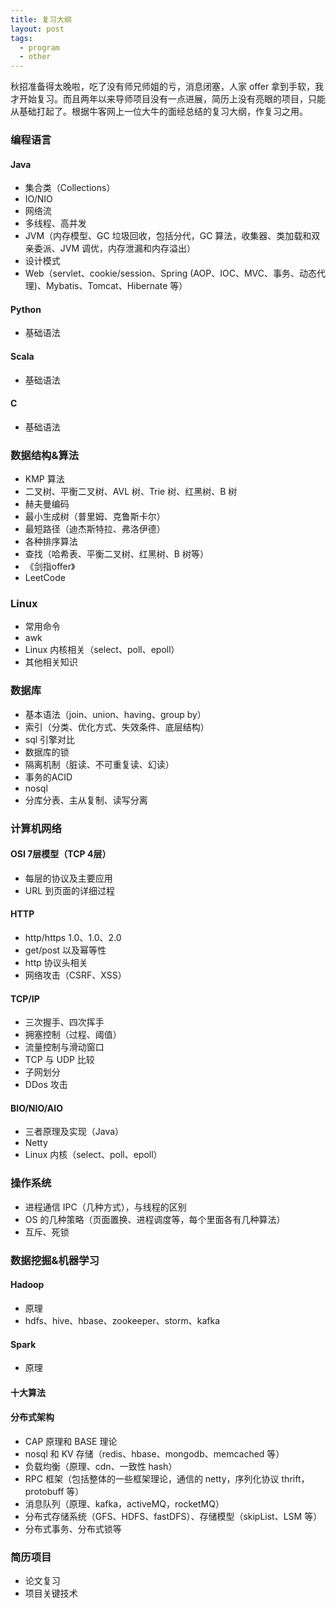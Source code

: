 ```yaml
---
title: 复习大纲
layout: post
tags:
  - program
  - other
---
```


秋招准备得太晚啦，吃了没有师兄师姐的亏，消息闭塞，人家 offer 拿到手软，我才开始复习。而且两年以来导师项目没有一点进展，简历上没有亮眼的项目，只能从基础打起了。根据牛客网上一位大牛的面经总结的复习大纲，作复习之用。

### 编程语言

#### Java

- 集合类（Collections）
- IO/NIO
- 网络流
- 多线程、高并发
- JVM（内存模型、GC 垃圾回收，包括分代，GC 算法，收集器、类加载和双亲委派、JVM 调优，内存泄漏和内存溢出）
- 设计模式
- Web（servlet、cookie/session、Spring (AOP、IOC、MVC、事务、动态代理)、Mybatis、Tomcat、Hibernate 等）

#### Python

- 基础语法

#### Scala

- 基础语法

#### C

- 基础语法

### 数据结构&算法

- KMP 算法
- 二叉树、平衡二叉树、AVL 树、Trie 树、红黑树、B 树
- 赫夫曼编码
- 最小生成树（普里姆、克鲁斯卡尔）
- 最短路径（迪杰斯特拉、弗洛伊德）
- 各种排序算法
- 查找（哈希表、平衡二叉树、红黑树、B 树等）
- 《剑指offer》
- LeetCode

### Linux

- 常用命令
- awk
- Linux 内核相关（select、poll、epoll）
- 其他相关知识

### 数据库

- 基本语法（join、union、having、group by）
- 索引（分类、优化方式、失效条件、底层结构）
- sql 引擎对比
- 数据库的锁
- 隔离机制（脏读、不可重复读、幻读）
- 事务的ACID
- nosql
- 分库分表、主从复制、读写分离

### 计算机网络

#### OSI 7层模型（TCP 4层）

- 每层的协议及主要应用
- URL 到页面的详细过程

#### HTTP

- http/https 1.0、1.0、2.0
- get/post 以及幂等性
- http 协议头相关
- 网络攻击（CSRF、XSS）

#### TCP/IP

- 三次握手、四次挥手
- 拥塞控制（过程、阈值）
- 流量控制与滑动窗口
- TCP 与 UDP 比较
- 子网划分
- DDos 攻击

#### BIO/NIO/AIO

- 三者原理及实现（Java）
- Netty
- Linux 内核（select、poll、epoll）

### 操作系统

- 进程通信 IPC（几种方式），与线程的区别
- OS 的几种策略（页面置换、进程调度等，每个里面各有几种算法）
- 互斥、死锁

### 数据挖掘&机器学习

#### Hadoop

- 原理
- hdfs、hive、hbase、zookeeper、storm、kafka

#### Spark

- 原理

#### 十大算法

#### 分布式架构

- CAP 原理和 BASE 理论
- nosql 和 KV 存储（redis、hbase、mongodb、memcached 等）
- 负载均衡（原理、cdn、一致性 hash）
- RPC 框架（包括整体的一些框架理论，通信的 netty，序列化协议 thrift，protobuff  等）
- 消息队列（原理、kafka，activeMQ，rocketMQ）
- 分布式存储系统（GFS、HDFS、fastDFS）、存储模型（skipList、LSM 等）
- 分布式事务、分布式锁等

### 简历项目

- 论文复习
- 项目关键技术